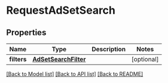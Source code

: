 # RequestAdSetSearch

## Properties
Name | Type | Description | Notes
------------ | ------------- | ------------- | -------------
**filters** | [**AdSetSearchFilter**](AdSetSearchFilter.md) |  | [optional] 

[[Back to Model list]](../README.md#documentation-for-models) [[Back to API list]](../README.md#documentation-for-api-endpoints) [[Back to README]](../README.md)


